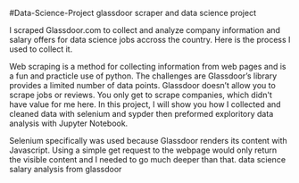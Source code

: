 #Data-Science-Project
glassdoor scraper and data science project

I scraped Glassdoor.com to collect and analyze company information and salary offers for data science jobs accross the country. Here is the process I used to collect it.

Web scraping is a method for collecting information from web pages and is a fun and practicle use of python. The challenges are Glassdoor’s library provides a limited number of data points. Glassdoor doesn’t allow you to scrape jobs or reviews. You only get to scrape companies, which didn't have value for me here. In this project, I will show you how I collected and cleaned data with selenium and sypder then preformed exploritory data analysis with Jupyter Notebook.

Selenium specifically was used because Glassdoor renders its content with Javascript. Using a simple get request to the webpage would only return the visible content and I needed to go much deeper than that.
data science salary analysis from glassdoor
